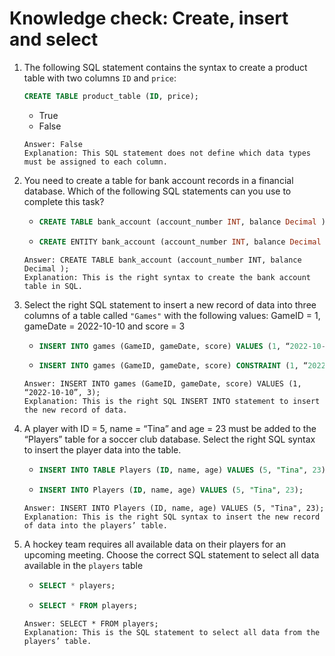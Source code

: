 # Knowledge check: Create, insert and select

1. The following SQL statement contains the syntax to create a product table with two columns `ID` and `price`:
    ```sql
    CREATE TABLE product_table (ID, price);
    ```
    - True
    - False
    ```
    Answer: False
    Explanation: This SQL statement does not define which data types must be assigned to each column.
    ```

2. You need to create a table for bank account records in a financial database. Which of the following SQL statements can you use to complete this task?
    -   ```sql
        CREATE TABLE bank_account (account_number INT, balance Decimal );
        ```
    -   ```sql
        CREATE ENTITY bank_account (account_number INT, balance Decimal );
        ```
    ```
    Answer: CREATE TABLE bank_account (account_number INT, balance Decimal );
    Explanation: This is the right syntax to create the bank account table in SQL.
    ```

3. Select the right SQL statement to insert a new record of data into three columns of a table called `"Games"` with the following values: GameID = 1, gameDate = 2022-10-10 and score = 3
    -   ```sql
        INSERT INTO games (GameID, gameDate, score) VALUES (1, “2022-10-10”, 3);
        ```
    -   ```sql
        INSERT INTO games (GameID, gameDate, score) CONSTRAINT (1, “2022-10-10”, 3);
        ```
    ```
    Answer: INSERT INTO games (GameID, gameDate, score) VALUES (1, “2022-10-10”, 3);
    Explanation: This is the right SQL INSERT INTO statement to insert the new record of data.
    ```

4. A player with ID = 5, name = “Tina” and age = 23 must be added to the “Players” table for a soccer club database. Select the right SQL syntax to insert the player data into the table. 
    -   ```sql
        INSERT INTO TABLE Players (ID, name, age) VALUES (5, "Tina", 23);
        ```
    -   ```sql
        INSERT INTO Players (ID, name, age) VALUES (5, "Tina", 23);
        ```
    ```
    Answer: INSERT INTO Players (ID, name, age) VALUES (5, "Tina", 23);
    Explanation: This is the right SQL syntax to insert the new record of data into the players’ table.
    ```

5. A hockey team requires all available data on their players for an upcoming meeting. Choose the correct SQL statement to select all data available in the `players` table
    -   ```sql
        SELECT * players;
        ```
    -   ```sql
        SELECT * FROM players;
        ```
    ```
    Answer: SELECT * FROM players;
    Explanation: This is the SQL statement to select all data from the players’ table.
    ```